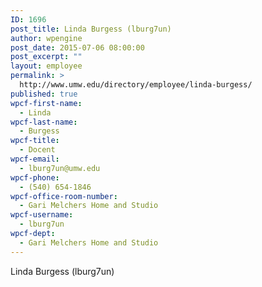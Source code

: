 ```yaml
---
ID: 1696
post_title: Linda Burgess (lburg7un)
author: wpengine
post_date: 2015-07-06 08:00:00
post_excerpt: ""
layout: employee
permalink: >
  http://www.umw.edu/directory/employee/linda-burgess/
published: true
wpcf-first-name:
  - Linda
wpcf-last-name:
  - Burgess
wpcf-title:
  - Docent
wpcf-email:
  - lburg7un@umw.edu
wpcf-phone:
  - (540) 654-1846
wpcf-office-room-number:
  - Gari Melchers Home and Studio
wpcf-username:
  - lburg7un
wpcf-dept:
  - Gari Melchers Home and Studio
---
```

Linda Burgess (lburg7un)